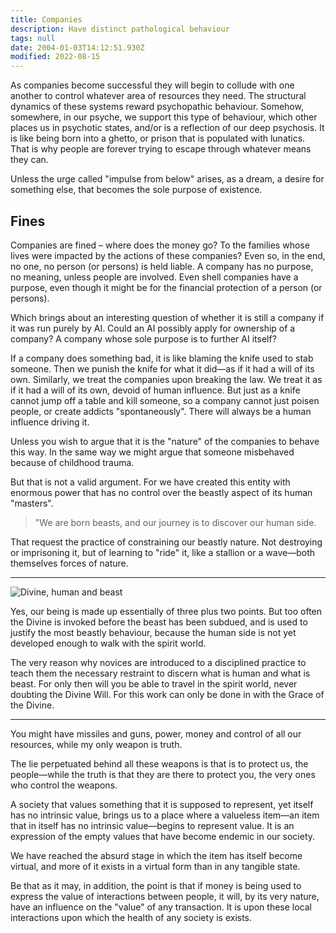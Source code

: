 ```yaml
---
title: Companies
description: Have distinct pathological behaviour
tags: null
date: 2004-01-03T14:12:51.930Z
modified: 2022-08-15
---
```


As companies become successful they will begin to collude with one another to control whatever area of resources they need. The structural dynamics of these systems reward psychopathic behaviour. Somehow, somewhere, in our psyche, we support this type of behaviour, which other places us in psychotic states, and/or is a reflection of our deep psychosis. It is like being born into a ghetto, or prison that is populated with lunatics. That is why people are forever trying to escape through whatever means they can.

Unless the urge called "impulse from below" arises, as a dream, a desire for something else, that becomes the sole purpose of existence.

## Fines

Companies are fined &ndash; where does the money go? To the families whose lives were impacted by the actions of these companies? Even so, in the end, no one, no person (or persons) is held liable. A company has no purpose, no meaning, unless people are involved. Even shell companies have a purpose, even though it might be for the financial protection of a person (or persons).

Which brings about an interesting question of whether it is still a company if it was run purely by AI. Could an AI possibly apply for ownership of a company? A company whose sole purpose is to further AI itself?

If a company does something bad, it is like blaming the knife used to stab someone. Then we punish the knife for what it did&mdash;as if it had a will of its own. Similarly, we treat the companies upon breaking the law. We treat it as if it had a will of its own, devoid of human influence. But just as a knife cannot jump off a table and kill someone, so a company cannot just poisen people, or create addicts "spontaneously". There will always be a human influence driving it.

Unless you wish to argue that it is the "nature" of the companies to behave this way. In the same way we might argue that someone misbehaved because of childhood trauma.

But that is not a valid argument. For we have created this entity with enormous power that has no control over the beastly aspect of its human "masters".

> "We are born beasts, and our journey is to discover our human side.

That request the practice of constraining our beastly nature. Not destroying or imprisoning it, but of learning to "ride" it, like a stallion or a wave&mdash;both themselves forces of nature.

---

![Divine, human and beast](/posts/img/tol/beast.svg)

Yes, our being is made up essentially of three plus two points. But too often the Divine is invoked before the beast has been subdued, and is used to justify the most beastly behaviour, because the human side is not yet developed enough to walk with the spirit world.

The very reason why novices are introduced to a disciplined practice to teach them the necessary restraint to discern what is human and what is beast. For only then will you be able to travel in the spirit world, never doubting the Divine Will. For this work can only be done in with the Grace of the Divine.

---

You might have missiles and guns, power, money and control of all our resources, while my only weapon is truth.

The lie perpetuated behind all these weapons is that is to protect us, the people&mdash;while the truth is that they are there to protect you, the very ones who control the weapons.

A society that values something that it is supposed to represent, yet itself has no intrinsic value, brings us to a place where a valueless item&mdash;an item that in itself has no intrinsic value&mdash;begins to represent value. It is an expression of the empty values that have become endemic in our society.

We have reached the absurd stage in which the item has itself become virtual, and more of it exists in a virtual form than in any tangible state.

Be that as it may, in addition, the point is that if money is being used to express the value of interactions between people, it will, by its very nature, have an influence on the "value" of any transaction. It is upon these local interactions upon which the health of any society is exists.
